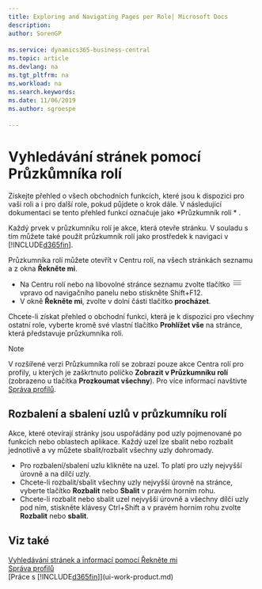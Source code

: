 ```yaml
---
title: Exploring and Navigating Pages per Role| Microsoft Docs
description:
author: SorenGP

ms.service: dynamics365-business-central
ms.topic: article
ms.devlang: na
ms.tgt_pltfrm: na
ms.workload: na
ms.search.keywords:
ms.date: 11/06/2019
ms.author: sgroespe

---
```

# Vyhledávání stránek pomocí Průzkůmníka rolí
Získejte přehled o všech obchodních funkcích, které jsou k dispozici pro vaši roli a i pro další role, pokud půjdete o krok dále. V následující dokumentaci se tento přehled funkcí označuje jako *Průzkumník rolí * .

Každý prvek v průzkumníku rolí je akce, která otevře stránku. V souladu s tím můžete také použít průzkumník rolí jako prostředek k navigaci v [!INCLUDE[d365fin](includes/d365fin_md.md)].

Průzkumníka rolí můžete otevřít v Centru rolí, na všech stránkách seznamu a z okna **Řekněte mi**.

- Na Centru rolí nebo na libovolné stránce seznamu zvolte tlačítko ![Nabídka](media/ui_menu_button.png "Nabídka") vpravo od navigačního panelu nebo stiskněte Shift+F12.
- V okně **Řekněte mi**, zvolte v dolní části tlačítko **procházet**.

Chcete-li získat přehled o obchodní funkci, která je k dispozici pro všechny ostatní role, vyberte kromě své vlastní tlačítko **Prohlížet vše** na stránce, která představuje průzkumníka rolí.

> [!NOTE]
> V rozšířené verzi Průzkumníka rolí se zobrazí pouze akce Centra rolí pro profily, u kterých je zaškrtnuto políčko **Zobrazit v Průzkumníku rolí** (zobrazeno u tlačítka **Prozkoumat všechny**). Pro více informací navštivte [Správa profilů](admin-users-profiles-roles.md).

## Rozbalení a sbalení uzlů v průzkumníku rolí
Akce, které otevírají stránky jsou uspořádány pod uzly pojmenované po funkcích nebo oblastech aplikace. Každý uzel lze sbalit nebo rozbalit jednotlivě a vy můžete sbalit/rozbalit všechny uzly dohromady.

- Pro rozbalení/sbalení uzlu klikněte na uzel. To platí pro uzly nejvyšší úrovně a na dílčí uzly.
- Chcete-li rozbalit/sbalit všechny uzly nejvyšší úrovně na stránce, vyberte tlačítko **Rozbalit** nebo **Sbalit** v pravém horním rohu.
- Chcete-li rozbalit nebo sbalit uzel nejvyšší úrovně a všechny dílčí uzly pod ním, stiskněte klávesy Ctrl+Shift a v pravém horním rohu zvolte **Rozbalit** nebo **sbalit**.

## Viz také
[Vyhledávání stránek a informací pomocí Řekněte mi](ui-search.md)  
[Správa profilů](admin-users-profiles-roles.md)  
[Práce s [!INCLUDE[d365fin](includes/d365fin_md.md)]](ui-work-product.md)

